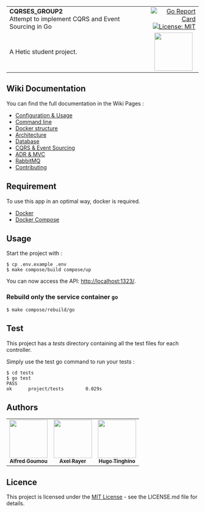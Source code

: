 <table width="100%">
	<tr>
		<td align="left" width="70%">
			<strong>CQRSES_GROUP2</strong><br>
			<spam>Attempt to implement CQRS and Event Sourcing in Go</spam>
		</td>
		<td align="right" width="25%">
            <a href="https://goreportcard.com/report/github.com/HETIC-MT-P2021/CQRSES_GROUP2">
                <img src="https://goreportcard.com/badge/github.com/HETIC-MT-P2021/CQRSES_GROUP2" alt="Go Report Card">
			</a>
            <a href="https://github.com/HETIC-MT-P2021/aio-group2-proj01/blob/master/LICENSE">
                <img src="https://img.shields.io/badge/License-MIT-yellow.svg" alt="License: MIT"/>
            </a>
		</td>
	</tr>
	<tr>
		<td>A Hetic student project.</td>
		<td align="center">
			<img src="https://user-images.githubusercontent.com/27848278/80025966-ab059800-84e1-11ea-9e37-41a3ddcbda89.png" width="100"/>
		</td>
	</tr>
</table>

## Wiki Documentation

You can find the full documentation in the Wiki Pages :

* [Configuration & Usage](https://github.com/HETIC-MT-P2021/CQRSES_GROUP2/wiki/1-%E2%80%A2-Configuration-&-Usage)
* [Command line](https://github.com/HETIC-MT-P2021/CQRSES_GROUP2/wiki/2-%E2%80%A2-Command-line)
* [Docker structure](https://github.com/HETIC-MT-P2021/CQRSES_GROUP2/wiki/3-%E2%80%A2-Docker-structure)
* [Architecture](https://github.com/HETIC-MT-P2021/CQRSES_GROUP2/wiki/4-%E2%80%A2-Architecture)
* [Database](https://github.com/HETIC-MT-P2021/CQRSES_GROUP2/wiki/5-%E2%80%A2-Database)
* [CQRS & Event Sourcing](https://github.com/HETIC-MT-P2021/CQRSES_GROUP2/wiki/6-%E2%80%A2-CQRS-&-Event-Sourcing)
* [ADR & MVC](https://github.com/HETIC-MT-P2021/CQRSES_GROUP2/wiki/7-%E2%80%A2-ADR-&-MVC)
* [RabbitMQ](https://github.com/HETIC-MT-P2021/CQRSES_GROUP2/wiki/8-%E2%80%A2-RabbitMQ)
* [Contributing](https://github.com/HETIC-MT-P2021/CQRSES_GROUP2/wiki/9-%E2%80%A2-Contributing)

## Requirement

To use this app in an optimal way, docker is required.

* [Docker](https://www.docker.com/)
* [Docker Compose](https://docs.docker.com/compose/install/)

## Usage

Start the project with :

```shell
$ cp .env.example .env
$ make compose/build compose/up
```

You can now access the API: [http://localhost:1323/](http://localhost:1323/).

### Rebuild only the service container `go`

```shell
$ make compose/rebuild/go
```
## Test

This project has a *tests* directory containing all the test files for each controller.

Simply use the test go command to run your tests :

```
$ cd tests
$ go test
PASS
ok      project/tests        0.029s
```
## Authors

<table>
  <tr>
    <td align="center">
      <a href="https://github.com/fredgoum">
        <img src="https://github.com/fredgoum.png" width="100px;"/><br>
        <sub><b>Alfred Goumou</b></sub>
      </a>
    </td>
    <td align="center">
      <a href="https://github.com/Akecel">
        <img src="https://github.com/Akecel.png" width="100px;"/><br>
        <sub><b>Axel Rayer</b></sub>
      </a>
    </td>
    <td align="center">
      <a href="https://github.com/t-hugo">
        <img src="https://github.com/t-hugo.png" width="100px;"/><br>
        <sub><b>Hugo Tinghino</b></sub>
      </a>
    </td>
  </tr>
</table>

## Licence

This project is licensed under the [MIT License](https://opensource.org/licenses)  - see the LICENSE.md file for
details.
